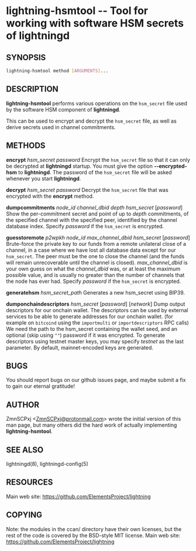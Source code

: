 lightning-hsmtool -- Tool for working with software HSM secrets of lightningd
=============================================================================

SYNOPSIS
--------
```bash
lightning-hsmtool method [ARGUMENTS]...
```

DESCRIPTION
-----------

**lightning-hsmtool** performs various operations on the `hsm_secret`
file used by the software HSM component of **lightningd**.

This can be used to encrypt and decrypt the `hsm_secret` file,
as well as derive secrets used in channel commitments.

METHODS
-------

 **encrypt** *hsm\_secret* *password*
Encrypt the `hsm_secret` file so that it can only be decrypted at
**lightningd** startup.
You must give the option **--encrypted-hsm** to **lightningd**.
The password of the `hsm_secret` file will be asked whenever you
start **lightningd**.

 **decrypt** *hsm\_secret* *password*
Decrypt the `hsm_secret` file that was encrypted with the **encrypt**
method.

 **dumpcommitments** *node\_id* *channel\_dbid* *depth* *hsm\_secret* \[*password*\]
Show the per-commitment secret and point of up to *depth* commitments,
of the specified channel with the specified peer,
identified by the channel database index.
Specify *password* if the `hsm_secret` is encrypted.

 **guesstoremote** *p2wpkh* *node\_id* *max\_channel\_dbid* *hsm\_secret* \[*password*\]
Brute-force the private key to our funds from a remote unilateral close
of a channel, in a case where we have lost all database data except for
our `hsm_secret`.
The peer must be the one to close the channel (and the funds will remain
unrecoverable until the channel is closed).
*max\_channel\_dbid* is your own guess on what the *channel\_dbid* was,
or at least the maximum possible value,
and is usually no greater than the number of channels that the node has
ever had.
Specify *password* if the `hsm_secret` is encrypted.

**generatehsm** *hsm\_secret\_path*
Generates a new hsm_secret using BIP39.

 **dumponchaindescriptors** *hsm_secret* \[*password*\] \[*network*\]
Dump output descriptors for our onchain wallet.
The descriptors can be used by external services to be able to generate
addresses for our onchain wallet. (for example on `bitcoind` using the
`importmulti` or `importdescriptors` RPC calls)
We need the path to the hsm_secret containing the wallet seed, and an optional
(skip using `""`) password if it was encrypted.
To generate descriptors using testnet master keys, you may specify *testnet* as
the last parameter. By default, mainnet-encoded keys are generated.

BUGS
----

You should report bugs on our github issues page, and maybe submit a fix
to gain our eternal gratitude!

AUTHOR
------
ZmnSCPxj <<ZmnSCPxj@protonmail.com>> wrote the initial version of
this man page, but many others did the hard work of actually implementing
**lightning-hsmtool**.

SEE ALSO
--------

lightningd(8), lightningd-config(5)

RESOURCES
---------

Main web site: <https://github.com/ElementsProject/lightning>

COPYING
-------

Note: the modules in the ccan/ directory have their own licenses, but
the rest of the code is covered by the BSD-style MIT license.
Main web site: <https://github.com/ElementsProject/lightning>

